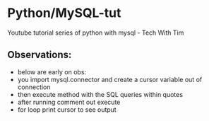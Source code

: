 # Python/MySQL-tut
 Youtube tutorial series of python with mysql - Tech With Tim



## Observations:
* below are early on obs:
* you import mysql.connector and create a cursor variable out of connection
*  then execute method with the SQL queries within quotes
*  after running comment out execute
* for loop print cursor to see output